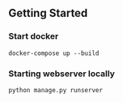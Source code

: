 
## Getting Started

### Start docker
    docker-compose up --build
    
### Starting webserver locally
    python manage.py runserver